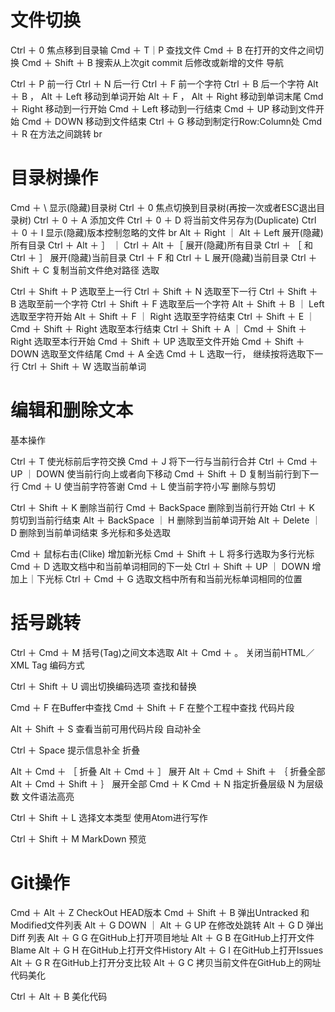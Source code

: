 # 文件切换

Ctrl ＋ 0 焦点移到目录输
Cmd ＋ T｜P 查找文件
Cmd ＋ B 在打开的文件之间切换
Cmd ＋ Shift ＋ B 搜索从上次git commit 后修改或新增的文件
导航

Ctrl ＋ P 前一行
Ctrl ＋ N 后一行
Ctrl ＋ F 前一个字符
Ctrl ＋ B 后一个字符 Alt ＋ B ， Alt ＋ Left 移动到单词开始
Alt ＋ F ， Alt ＋ Right 移动到单词末尾
Cmd ＋ Right 移动到一行开始
Cmd ＋ Left 移动到一行结束
Cmd ＋ UP 移动到文件开始
Cmd ＋ DOWN 移动到文件结束
Ctrl ＋ G 移动到制定行Row:Column处
Cmd ＋ R 在方法之间跳转 br

# 目录树操作

Cmd ＋ \ 显示(隐藏)目录树
Ctrl ＋ 0 焦点切换到目录树(再按一次或者ESC退出目录树)
Ctrl ＋ 0 ＋ A 添加文件
Ctrl ＋ 0 ＋ D 将当前文件另存为(Duplicate)
Ctrl ＋ 0 ＋ I 显示(隐藏)版本控制忽略的文件 br Alt ＋ Right ｜ Alt ＋ Left 展开(隐藏)所有目录
Ctrl ＋ Alt ＋ ］ ｜ Ctrl ＋ Alt ＋［ 展开(隐藏)所有目录
Ctrl ＋ ［ 和 Ctrl ＋ ］ 展开(隐藏)当前目录
Ctrl ＋ F 和 Ctrl ＋ L 展开(隐藏)当前目录
Ctrl ＋ Shift ＋ C 复制当前文件绝对路径
选取

Ctrl ＋ Shift ＋ P 选取至上一行
Ctrl ＋ Shift ＋ N 选取至下一行
Ctrl ＋ Shift ＋ B 选取至前一个字符
Ctrl ＋ Shift ＋ F 选取至后一个字符
Alt ＋ Shift ＋ B ｜ Left 选取至字符开始
Alt ＋ Shift ＋ F ｜ Right 选取至字符结束
Ctrl ＋ Shift ＋ E ｜ Cmd ＋ Shift ＋ Right 选取至本行结束
Ctrl ＋ Shift ＋ A ｜ Cmd ＋ Shift ＋ Right 选取至本行开始
Cmd ＋ Shift ＋ UP 选取至文件开始
Cmd ＋ Shift ＋ DOWN 选取至文件结尾
Cmd ＋ A 全选
Cmd ＋ L 选取一行， 继续按将选取下一行
Ctrl ＋ Shift ＋ W 选取当前单词

# 编辑和删除文本

基本操作

Ctrl ＋ T 使光标前后字符交换
Cmd ＋ J 将下一行与当前行合并
Ctrl ＋ Cmd ＋ UP ｜ DOWN 使当前行向上或者向下移动
Cmd ＋ Shift ＋ D 复制当前行到下一行
Cmd ＋ U 使当前字符答谢
Cmd ＋ L 使当前字符小写
删除与剪切

Ctrl ＋ Shift ＋ K 删除当前行
Cmd ＋ BackSpace 删除到当前行开始
Ctrl ＋ K 剪切到当前行结束
Alt ＋ BackSpace ｜ H 删除到当前单词开始  Alt ＋ Delete ｜ D 删除到当前单词结束
多光标和多处选取

Cmd ＋ 鼠标右击(Clike) 增加新光标
Cmd ＋ Shift ＋ L 将多行选取为多行光标
Cmd ＋ D 选取文档中和当前单词相同的下一处
Ctrl ＋ Shift ＋ UP ｜ DOWN 增加上｜下光标
Ctrl ＋ Cmd ＋ G 选取文档中所有和当前光标单词相同的位置

# 括号跳转

Ctrl ＋ Cmd ＋ M 括号(Tag)之间文本选取
Alt ＋ Cmd ＋ 。 关闭当前HTML／XML Tag
编码方式

Ctrl ＋ Shift ＋ U 调出切换编码选项
查找和替换

Cmd ＋ F 在Buffer中查找
Cmd ＋ Shift ＋ F 在整个工程中查找
代码片段

Alt ＋ Shift ＋ S 查看当前可用代码片段
自动补全

Ctrl ＋ Space 提示信息补全
折叠

Alt ＋ Cmd ＋ ［ 折叠
Alt ＋ Cmd ＋ ］ 展开
Alt ＋ Cmd ＋ Shift ＋ ｛ 折叠全部
Alt ＋ Cmd ＋ Shift ＋ ｝ 展开全部
Cmd ＋ K Cmd ＋ N 指定折叠层级 N 为层级数
文件语法高亮

Ctrl ＋ Shift ＋ L 选择文本类型
使用Atom进行写作

Ctrl ＋ Shift ＋ M MarkDown 预览
# Git操作

Cmd ＋ Alt ＋ Z CheckOut HEAD版本
Cmd ＋ Shift ＋ B 弹出Untracked 和 Modified文件列表
Alt ＋ G DOWN ｜ Alt ＋ G UP 在修改处跳转
Alt ＋ G D 弹出Diff 列表
Alt ＋ G G 在GitHub上打开项目地址
Alt ＋ G B 在GitHub上打开文件Blame
Alt ＋ G H 在GitHub上打开文件History
Alt ＋ G I 在GitHub上打开Issues
Alt ＋ G R 在GitHub上打开分支比较
Alt ＋ G C 拷贝当前文件在GitHub上的网址
代码美化

Ctrl ＋ Alt ＋ B 美化代码
